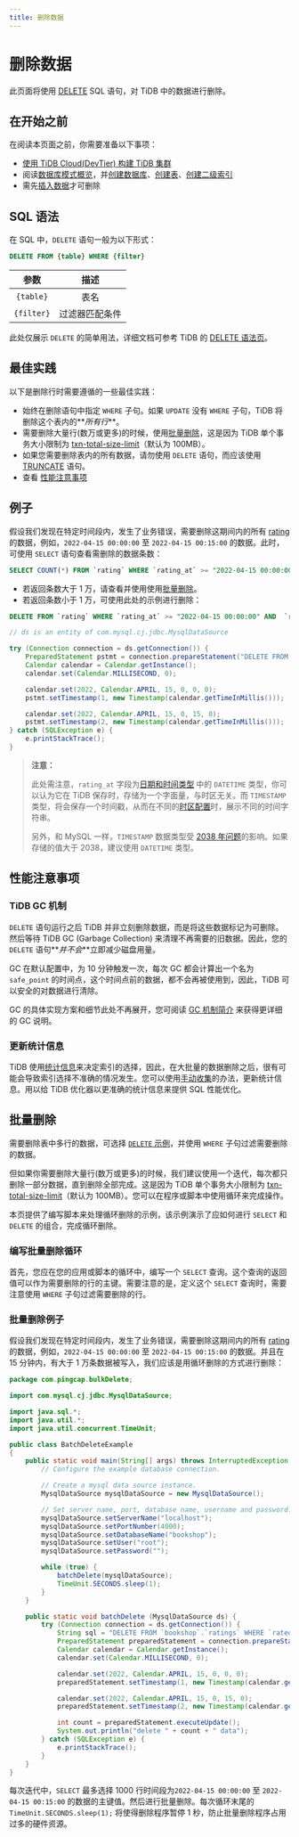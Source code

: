```yaml
---
title: 删除数据
---
```


# 删除数据

此页面将使用 [DELETE](https://docs.pingcap.com/zh/tidb/stable/sql-statement-delete) SQL 语句，对 TiDB 中的数据进行删除。

## 在开始之前

在阅读本页面之前，你需要准备以下事项：

- [使用 TiDB Cloud(DevTier) 构建 TiDB 集群](/develop/build-cluster-in-cloud.md)
- 阅读[数据库模式概览](/develop/schema-design-overview.md)，并[创建数据库](/develop/create-database.md)、[创建表](/develop/create-table.md)、[创建二级索引](/develop/create-secondary-indexes.md)
- 需先[插入数据](/develop/insert-data.md)才可删除

## SQL 语法

在 SQL 中，`DELETE` 语句一般为以下形式：

```sql
DELETE FROM {table} WHERE {filter}
```

|    参数    |      描述      |
| :--------: | :------------: |
| `{table}`  |      表名      |
| `{filter}` | 过滤器匹配条件 |

此处仅展示 `DELETE` 的简单用法，详细文档可参考 TiDB 的 [DELETE 语法页](https://docs.pingcap.com/zh/tidb/stable/sql-statement-delete)。

## 最佳实践

以下是删除行时需要遵循的一些最佳实践：

- 始终在删除语句中指定 `WHERE` 子句。如果 `UPDATE` 没有 `WHERE` 子句，TiDB 将删除这个表内的**_所有行_**。
- 需要删除大量行(数万或更多)的时候，使用[批量删除](#批量删除)，这是因为 TiDB 单个事务大小限制为 [txn-total-size-limit](https://docs.pingcap.com/zh/tidb/stable/tidb-configuration-file#txn-total-size-limit)（默认为 100MB）。
- 如果您需要删除表内的所有数据，请勿使用 `DELETE` 语句，而应该使用 [TRUNCATE](https://docs.pingcap.com/zh/tidb/stable/sql-statement-truncate) 语句。
- 查看 [性能注意事项](#性能注意事项)

## 例子

假设我们发现在特定时间段内，发生了业务错误，需要删除这期间内的所有 [rating](/develop/bookshop-schema-design.md#ratings-表) 的数据，例如，`2022-04-15 00:00:00` 至 `2022-04-15 00:15:00` 的数据。此时，可使用 `SELECT` 语句查看需删除的数据条数：

```sql
SELECT COUNT(*) FROM `rating` WHERE `rating_at` >= "2022-04-15 00:00:00" AND  `rating_at` <= "2022-04-15 00:15:00";
```

- 若返回条数大于 1 万，请查看并使用使用[批量删除](#批量删除)。
- 若返回条数小于 1 万，可使用此处的示例进行删除：

<SimpleTab>
<div label="SQL" href="delete-sql">

```sql
DELETE FROM `rating` WHERE `rating_at` >= "2022-04-15 00:00:00" AND  `rating_at` <= "2022-04-15 00:15:00";
```

</div>

<div label="Java" href="delete-java">

```java
// ds is an entity of com.mysql.cj.jdbc.MysqlDataSource

try (Connection connection = ds.getConnection()) {
    PreparedStatement pstmt = connection.prepareStatement("DELETE FROM `rating` WHERE `rating_at` >= ? AND  `rating_at` <= ?");
    Calendar calendar = Calendar.getInstance();
    calendar.set(Calendar.MILLISECOND, 0);

    calendar.set(2022, Calendar.APRIL, 15, 0, 0, 0);
    pstmt.setTimestamp(1, new Timestamp(calendar.getTimeInMillis()));

    calendar.set(2022, Calendar.APRIL, 15, 0, 15, 0);
    pstmt.setTimestamp(2, new Timestamp(calendar.getTimeInMillis()));
} catch (SQLException e) {
    e.printStackTrace();
}
```

</div>
</SimpleTab>

> **注意：**
>
> 此处需注意，`rating_at` 字段为[日期和时间类型](https://docs.pingcap.com/zh/tidb/stable/data-type-date-and-time) 中的 `DATETIME` 类型，你可以认为它在 TiDB 保存时，存储为一个字面量，与时区无关。而 `TIMESTAMP` 类型，将会保存一个时间戳，从而在不同的[时区配置](https://docs.pingcap.com/zh/tidb/dev/configure-time-zone)时，展示不同的时间字符串。
>
> 另外，和 MySQL 一样，`TIMESTAMP` 数据类型受 [2038 年问题](https://zh.wikipedia.org/wiki/2038%E5%B9%B4%E9%97%AE%E9%A2%98)的影响。如果存储的值大于 2038，建议使用 `DATETIME` 类型。

## 性能注意事项

### TiDB GC 机制

`DELETE` 语句运行之后 TiDB 并非立刻删除数据，而是将这些数据标记为可删除。然后等待 TiDB GC (Garbage Collection) 来清理不再需要的旧数据。因此，您的 `DELETE` 语句**_并不会_**立即减少磁盘用量。

GC 在默认配置中，为 10 分钟触发一次，每次 GC 都会计算出一个名为 `safe_point` 的时间点，这个时间点前的数据，都不会再被使用到，因此，TiDB 可以安全的对数据进行清除。

GC 的具体实现方案和细节此处不再展开，您可阅读 [GC 机制简介](https://docs.pingcap.com/zh/tidb/stable/garbage-collection-overview) 来获得更详细的 GC 说明。

### 更新统计信息

TiDB 使用[统计信息](https://docs.pingcap.com/zh/tidb/stable/statistics)来决定索引的选择，因此，在大批量的数据删除之后，很有可能会导致索引选择不准确的情况发生。您可以使用[手动收集](https://docs.pingcap.com/zh/tidb/stable/statistics#%E6%89%8B%E5%8A%A8%E6%94%B6%E9%9B%86)的办法，更新统计信息。用以给 TiDB 优化器以更准确的统计信息来提供 SQL 性能优化。

## 批量删除

需要删除表中多行的数据，可选择 [`DELETE` 示例](#例子)，并使用 `WHERE` 子句过滤需要删除的数据。

但如果你需要删除大量行(数万或更多)的时候，我们建议使用一个迭代，每次都只删除一部分数据，直到删除全部完成。这是因为 TiDB 单个事务大小限制为 [txn-total-size-limit](https://docs.pingcap.com/zh/tidb/stable/tidb-configuration-file#txn-total-size-limit)（默认为 100MB）。您可以在程序或脚本中使用循环来完成操作。

本页提供了编写脚本来处理循环删除的示例，该示例演示了应如何进行 `SELECT` 和 `DELETE` 的组合，完成循环删除。

### 编写批量删除循环

首先，您应在您的应用或脚本的循环中，编写一个 `SELECT` 查询。这个查询的返回值可以作为需要删除的行的主键。需要注意的是，定义这个 `SELECT` 查询时，需要注意使用 `WHERE` 子句过滤需要删除的行。

### 批量删除例子

假设我们发现在特定时间段内，发生了业务错误，需要删除这期间内的所有 [rating](/develop/bookshop-schema-design.md#ratings-表) 的数据，例如，`2022-04-15 00:00:00` 至 `2022-04-15 00:15:00` 的数据。并且在 15 分钟内，有大于 1 万条数据被写入，我们应该是用循环删除的方式进行删除：

```java
package com.pingcap.bulkDelete;

import com.mysql.cj.jdbc.MysqlDataSource;

import java.sql.*;
import java.util.*;
import java.util.concurrent.TimeUnit;

public class BatchDeleteExample
{
    public static void main(String[] args) throws InterruptedException {
        // Configure the example database connection.

        // Create a mysql data source instance.
        MysqlDataSource mysqlDataSource = new MysqlDataSource();

        // Set server name, port, database name, username and password.
        mysqlDataSource.setServerName("localhost");
        mysqlDataSource.setPortNumber(4000);
        mysqlDataSource.setDatabaseName("bookshop");
        mysqlDataSource.setUser("root");
        mysqlDataSource.setPassword("");

        while (true) {
            batchDelete(mysqlDataSource);
            TimeUnit.SECONDS.sleep(1);
        }
    }

    public static void batchDelete (MysqlDataSource ds) {
        try (Connection connection = ds.getConnection()) {
            String sql = "DELETE FROM `bookshop`.`ratings` WHERE `rated_at` >= ? AND  `rated_at` <= ? LIMIT 1000";
            PreparedStatement preparedStatement = connection.prepareStatement(sql);
            Calendar calendar = Calendar.getInstance();
            calendar.set(Calendar.MILLISECOND, 0);

            calendar.set(2022, Calendar.APRIL, 15, 0, 0, 0);
            preparedStatement.setTimestamp(1, new Timestamp(calendar.getTimeInMillis()));

            calendar.set(2022, Calendar.APRIL, 15, 0, 15, 0);
            preparedStatement.setTimestamp(2, new Timestamp(calendar.getTimeInMillis()));

            int count = preparedStatement.executeUpdate();
            System.out.println("delete " + count + " data");
        } catch (SQLException e) {
            e.printStackTrace();
        }
    }
}
```

每次迭代中，`SELECT` 最多选择 1000 行时间段为`2022-04-15 00:00:00` 至 `2022-04-15 00:15:00` 的数据的主键值。然后进行批量删除。每次循环末尾的 `TimeUnit.SECONDS.sleep(1);` 将使得删除程序暂停 1 秒，防止批量删除程序占用过多的硬件资源。
